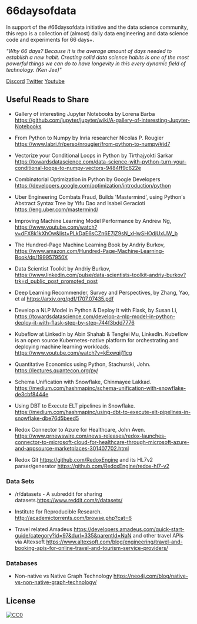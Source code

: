 # 66daysofdata

In support of the #66daysofdata initiative and the data science community, this repo is a collection of (almost) daily data engineering and data science code and experiments for 66 days+.  

*"Why 66 days?  Because it is the average amount of days needed to establish a new habit. Creating solid data science habits is one of the most powerful things we can do to have longevity in this every dynamic field of technology. (Ken Jee)"*


[Discord](https://discord.com/invite/VXSUJYJ)
[Twitter](https://twitter.com/KenJee_DS/status/1299734773456203777)
[Youtube](https://www.youtube.com/watch?v=uXLnbdHMf8w)


## Useful Reads to Share ##

- Gallery of interesting Jupyter Notebooks by Lorena Barba https://github.com/jupyter/jupyter/wiki/A-gallery-of-interesting-Jupyter-Notebooks

- From Python to Numpy by Inria researcher Nicolas P. Rougier https://www.labri.fr/perso/nrougier/from-python-to-numpy/#id7

- Vectorize your Conditional Loops in Python by Tirthajyokti Sarkar https://towardsdatascience.com/data-science-with-python-turn-your-conditional-loops-to-numpy-vectors-9484ff9c622e

- Combinatorial Optimization in Python by Google Developers https://developers.google.com/optimization/introduction/python

- Uber Engineering Combats Fraud, Builds 'Mastermind', using Python's Abstract Syntax Tree by Yifu Dao and Isabel Geracioti https://eng.uber.com/mastermind/  

- Improving Machine Learning Model Performance by Andrew Ng, https://www.youtube.com/watch?v=dFX8k1kXhOw&list=PLkDaE6sCZn6E7jZ9sN_xHwSHOdjUxUW_b

- The Hundred-Page Machine Learning Book by Andriy Burkov, https://www.amazon.com/Hundred-Page-Machine-Learning-Book/dp/199957950X

- Data Scientist Toolkit by Andriy Burkov, https://www.linkedin.com/pulse/data-scientists-toolkit-andriy-burkov?trk=d_public_post_promoted_post

- Deep Learning Recommender, Survey and Perspectives, by Zhang, Yao, et al https://arxiv.org/pdf/1707.07435.pdf

- Develop a NLP Model in Python & Deploy It with Flask, by Susan Li, https://towardsdatascience.com/develop-a-nlp-model-in-python-deploy-it-with-flask-step-by-step-744f3bdd7776

- Kubeflow at LinkedIn by Abin Shahab & Tengfei Mu, LinkedIn. Kubeflow is an open source Kubernetes-native platform for orchestrating and deploying machine learning workloads. https://www.youtube.com/watch?v=kExwqij11cg

- Quantitative Economics using Python, Stachurski, John. https://lectures.quantecon.org/py/

- Schema Unification with Snowflake, Chinmayee Lakkad. https://medium.com/hashmapinc/schema-unification-with-snowflake-de3cbf8444e

- Using DBT to Execute ELT pipelines in Snowflake. https://medium.com/hashmapinc/using-dbt-to-execute-elt-pipelines-in-snowflake-dbe76d5beed5

- Redox Connector to Azure for Healthcare, John Aven. https://www.prnewswire.com/news-releases/redox-launches-connector-to-microsoft-cloud-for-healthcare-through-microsoft-azure-and-appsource-marketplaces-301407702.html

- Redox Git https://github.com/RedoxEngine and its HL7v2 parser/generator https://github.com/RedoxEngine/redox-hl7-v2 

### Data Sets

- /r/datasets - A subreddit for sharing datasets.https://www.reddit.com/r/datasets/

- Institute for Reproducible Research. http://academictorrents.com/browse.php?cat=6 

- Travel related Amadeus https://developers.amadeus.com/quick-start-guide/category?id=97&durl=335&parentId=NaN and other travel APIs via Altexsoft https://www.altexsoft.com/blog/engineering/travel-and-booking-apis-for-online-travel-and-tourism-service-providers/

### Databases

- Non-native vs Native Graph Technology https://neo4j.com/blog/native-vs-non-native-graph-technology/

## License

[![CC0](https://i.creativecommons.org/p/zero/1.0/88x31.png)](https://creativecommons.org/publicdomain/zero/1.0/)


